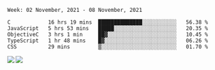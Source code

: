 <!--START_SECTION:waka-->
```text
Week: 02 November, 2021 - 08 November, 2021

C            16 hrs 19 mins  ██████████████░░░░░░░░░░░   56.38 % 
JavaScript   5 hrs 53 mins   █████░░░░░░░░░░░░░░░░░░░░   20.35 % 
ObjectiveC   3 hrs 1 min     ██▓░░░░░░░░░░░░░░░░░░░░░░   10.45 % 
TypeScript   1 hr 48 mins    █▓░░░░░░░░░░░░░░░░░░░░░░░   06.26 % 
CSS          29 mins         ▒░░░░░░░░░░░░░░░░░░░░░░░░   01.70 % 
```
<!--END_SECTION:waka-->
<a href="https://github.com/anuraghazra/github-readme-stats">
  <img align="left" src="https://github-readme-stats.vercel.app/api?username=Tanesan&count_private=true&show_icons=true" />
<img align="left" src="https://github-readme-stats.vercel.app/api/top-langs/?username=Tanesan" />
</a>
